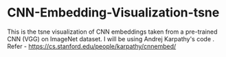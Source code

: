 # CNN-Embedding-Visualization-tsne
This is the tsne visualization of CNN embeddings taken from a pre-trained CNN (VGG) on ImageNet dataset. I will be using Andrej Karpathy's code . Refer - https://cs.stanford.edu/people/karpathy/cnnembed/
